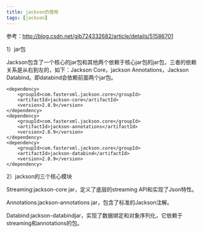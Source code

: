 ```yaml
---
title: jackson的使用
tags: [jackson]
---
```


参考：http://blog.csdn.net/gjb724332682/article/details/51586701

1）jar包

Jackson包含了一个核心的jar包和其他两个依赖于核心jar包的jar包，三者的依赖关系是从右到左的，如下：Jackson Core，jackson Annotations，Jackson Databind。即databind会依赖前面两个jar包。

```
<dependency>
    <groupId>com.fasterxml.jackson.core</groupId>
    <artifactId>jackson-core</artifactId>
    <version>2.8.9</version>
</dependency>
<dependency>
    <groupId>com.fasterxml.jackson.core</groupId>
    <artifactId>jackson-annotations</artifactId>
    <version>2.8.9</version>
</dependency>
<dependency>
    <groupId>com.fasterxml.jackson.core</groupId>
    <artifactId>jackson-databind</artifactId>
    <version>2.8.9</version>
</dependency>
```

2）jackson的三个核心模块

Streaming:jackson-core jar，定义了底层的streaming API和实现了Json特性。

Annotations:jackson-annotations jar，包含了标准的Jackson注解。

Databind:jackson-databindjar，实现了数据绑定和对象序列化，它依赖于streaming和annotations的包。

